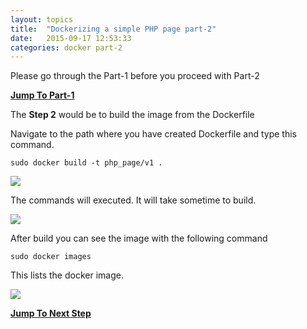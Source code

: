 ```yaml
---
layout: topics
title:  "Dockerizing a simple PHP page part-2"
date:   2015-09-17 12:53:33
categories: docker part-2
---
```

Please go through the Part-1 before you proceed with Part-2

**[Jump To Part-1][part-1]**

The **Step 2** would be to build the image from the Dockerfile

Navigate to the path where you have created Dockerfile and type this command.

	sudo docker build -t php_page/v1 .

<img src="{{site.baseurl}}/images/docker/php/php_docker_build.png"/>

The commands will executed. It will take sometime to build.

<img src="{{site.baseurl}}/images/docker/php/php_docker_build-1.png"/>

After build you can see the image with the following command

	sudo docker images

This lists the docker image.

<img src="{{site.baseurl}}/images/docker/php/php_docker_images.png"/>

**[Jump To Next Step][part-3]**


[part-1]:      using-php-1.html
[part-3]:      using-php-3.html
[jekyll]:      http://jekyllrb.com
[jekyll-gh]:   https://github.com/jekyll/jekyll
[jekyll-help]: https://github.com/jekyll/jekyll-help
